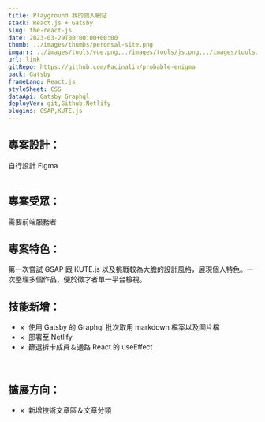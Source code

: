 ```yaml
---
title: Playground 我的個人網站
stack: React.js + Gatsby
slug: the-react-js
date: 2023-03-29T00:00:00+00:00
thumb: ../images/thumbs/peronsal-site.png
imgarr: ../images/tools/vue.png,../images/tools/js.png,../images/tools/SASS.png
url: link
gitRepo: https://github.com/Facinalin/probable-enigma
pack: Gatsby
frameLang: React.js
styleSheet: CSS
dataApi: Gatsby Graphql
deployVer: git,Github,Netlify
plugins: GSAP,KUTE.js
---
```


## 專案設計：

自行設計 Figma  
&emsp;

## 專案受眾：

需要前端服務者

## 專案特色：

第一次嘗試 GSAP 跟 KUTE.js 以及挑戰較為大膽的設計風格，展現個人特色。一次整理多個作品，便於徵才者單一平台檢視。

## 技能新增：

- &times;&nbsp; 使用 Gatsby 的 Graphql 批次取用 markdown 檔案以及圖片檔
- &times;&nbsp; 部署至 Netlify
- &times;&nbsp; 篩選拆卡成員＆通路 React 的 useEffect

&emsp;

## 擴展方向：

- &times;&nbsp; 新增技術文章區＆文章分類
